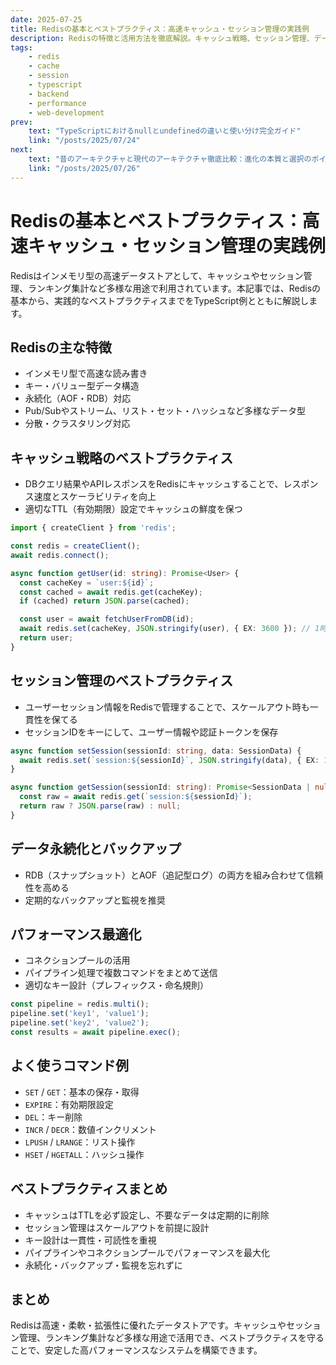 ```yaml
---
date: 2025-07-25
title: Redisの基本とベストプラクティス：高速キャッシュ・セッション管理の実践例
description: Redisの特徴と活用方法を徹底解説。キャッシュ戦略、セッション管理、データ永続化、パフォーマンス最適化など、実践的なベストプラクティスとTypeScript例を交えて紹介します。
tags:
    - redis
    - cache
    - session
    - typescript
    - backend
    - performance
    - web-development
prev:
    text: "TypeScriptにおけるnullとundefinedの違いと使い分け完全ガイド"
    link: "/posts/2025/07/24"
next:
    text: "昔のアーキテクチャと現代のアーキテクチャ徹底比較：進化の本質と選択のポイント"
    link: "/posts/2025/07/26"
---
```

    
# Redisの基本とベストプラクティス：高速キャッシュ・セッション管理の実践例

Redisはインメモリ型の高速データストアとして、キャッシュやセッション管理、ランキング集計など多様な用途で利用されています。本記事では、Redisの基本から、実践的なベストプラクティスまでをTypeScript例とともに解説します。

## Redisの主な特徴

- インメモリ型で高速な読み書き
- キー・バリュー型データ構造
- 永続化（AOF・RDB）対応
- Pub/Subやストリーム、リスト・セット・ハッシュなど多様なデータ型
- 分散・クラスタリング対応

## キャッシュ戦略のベストプラクティス

- DBクエリ結果やAPIレスポンスをRedisにキャッシュすることで、レスポンス速度とスケーラビリティを向上
- 適切なTTL（有効期限）設定でキャッシュの鮮度を保つ

```ts
import { createClient } from 'redis';

const redis = createClient();
await redis.connect();

async function getUser(id: string): Promise<User> {
  const cacheKey = `user:${id}`;
  const cached = await redis.get(cacheKey);
  if (cached) return JSON.parse(cached);

  const user = await fetchUserFromDB(id);
  await redis.set(cacheKey, JSON.stringify(user), { EX: 3600 }); // 1時間キャッシュ
  return user;
}
```

## セッション管理のベストプラクティス

- ユーザーセッション情報をRedisで管理することで、スケールアウト時も一貫性を保てる
- セッションIDをキーにして、ユーザー情報や認証トークンを保存

```ts
async function setSession(sessionId: string, data: SessionData) {
  await redis.set(`session:${sessionId}`, JSON.stringify(data), { EX: 1800 }); // 30分
}

async function getSession(sessionId: string): Promise<SessionData | null> {
  const raw = await redis.get(`session:${sessionId}`);
  return raw ? JSON.parse(raw) : null;
}
```

## データ永続化とバックアップ

- RDB（スナップショット）とAOF（追記型ログ）の両方を組み合わせて信頼性を高める
- 定期的なバックアップと監視を推奨

## パフォーマンス最適化

- コネクションプールの活用
- パイプライン処理で複数コマンドをまとめて送信
- 適切なキー設計（プレフィックス・命名規則）

```ts
const pipeline = redis.multi();
pipeline.set('key1', 'value1');
pipeline.set('key2', 'value2');
const results = await pipeline.exec();
```

## よく使うコマンド例

- `SET` / `GET`：基本の保存・取得
- `EXPIRE`：有効期限設定
- `DEL`：キー削除
- `INCR` / `DECR`：数値インクリメント
- `LPUSH` / `LRANGE`：リスト操作
- `HSET` / `HGETALL`：ハッシュ操作

## ベストプラクティスまとめ

- キャッシュはTTLを必ず設定し、不要なデータは定期的に削除
- セッション管理はスケールアウトを前提に設計
- キー設計は一貫性・可読性を重視
- パイプラインやコネクションプールでパフォーマンスを最大化
- 永続化・バックアップ・監視を忘れずに

## まとめ

Redisは高速・柔軟・拡張性に優れたデータストアです。キャッシュやセッション管理、ランキング集計など多様な用途で活用でき、ベストプラクティスを守ることで、安定した高パフォーマンスなシステムを構築できます。
